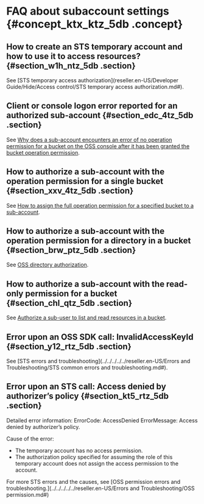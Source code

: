 # FAQ about subaccount settings {#concept_ktx_ktz_5db .concept}

## How to create an STS temporary account and how to use it to access resources? {#section_w1h_ntz_5db .section}

See [STS temporary access authorization](reseller.en-US/Developer Guide/Hide/Access control/STS temporary access authorization.md#).

## Client or console logon error reported for an authorized sub-account {#section_edc_4tz_5db .section}

See [Why does a sub-account encounters an error of no operation permission for a bucket on the OSS console after it has been granted the bucket operation permission](https://partners-intl.aliyun.com/help/doc-detail/58905.htm).

## How to authorize a sub-account with the operation permission for a single bucket {#section_xxv_4tz_5db .section}

See [How to assign the full operation permission for a specified bucket to a sub-account](https://partners-intl.aliyun.com/help/doc-detail/58905.htm).

## How to authorize a sub-account with the operation permission for a directory in a bucket {#section_brw_ptz_5db .section}

See [OSS directory authorization](https://partners-intl.aliyun.com/help/doc-detail/58905.htm).

## How to authorize a sub-account with the read-only permission for a bucket {#section_chl_qtz_5db .section}

See [Authorize a sub-user to list and read resources in a bucket](https://partners-intl.aliyun.com/help/doc-detail/58905.htm).

## Error upon an OSS SDK call: InvalidAccessKeyId {#section_y12_rtz_5db .section}

See [STS errors and troubleshooting](../../../../../reseller.en-US/Errors and Troubleshooting/STS common errors and troubleshooting.md#).

## Error upon an STS call: Access denied by authorizer’s policy {#section_kt5_rtz_5db .section}

Detailed error information: ErrorCode: AccessDenied ErrorMessage: Access denied by authorizer’s policy.

Cause of the error:

-   The temporary account has no access permission.
-   The authorization policy specified for assuming the role of this temporary account does not assign the access permission to the account.

For more STS errors and the causes, see [OSS permission errors and troubleshooting.](../../../../../reseller.en-US/Errors and Troubleshooting/OSS permission.md#)

